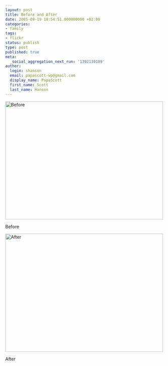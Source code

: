 ```yaml
---
layout: post
title: Before and After
date: 2005-09-19 18:54:51.000000000 +02:00
categories:
- family
tags:
- flickr
status: publish
type: post
published: true
meta:
  _social_aggregation_next_run: '1392139189'
author:
  login: shanson
  email: papascott-wp@gmail.com
  display_name: PapaScott
  first_name: Scott
  last_name: Hanson
---
```

<p><a href="http://www.flickr.com/photos/papascott/44734334/"><img src="https://static.flickr.com/24/44734334_fffbc1e6f1.jpg" width="500" height="375" alt="Before" /></a></p>
<p>Before</p>
<p><a href="http://www.flickr.com/photos/papascott/44734604/"><img src="https://static.flickr.com/31/44734604_b022c6b0ef.jpg" width="500" height="375" alt="After" /></a></p>
<p>After</p>
